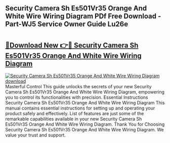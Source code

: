 ## Security Camera Sh Es501Vr35 Orange And White Wire Wiring Diagram PDf Free Download - Part-WJ5 Service Owner Guide Lu26e

# <h2><a href="http://dflkvc.blite.top/?on=Security+Camera+Sh+Es501Vr35+Orange+And+White+Wire+Wiring+Diagram">🔗Download New 👉🔴 Security Camera Sh Es501Vr35 Orange And White Wire Wiring Diagram</a></h2>

[![Security Camera Sh Es501Vr35 Orange And White Wire Wiring Diagram download](https://i.imgur.com/lujVjoI.png)](http://dflkvc.blite.top/?on=Security+Camera+Sh+Es501Vr35+Orange+And+White+Wire+Wiring+Diagram)
Masterful Control This guide unlocks the secrets of your new Security Camera Sh Es501Vr35 Orange And White Wire Wiring Diagram, empowering you to control its functionalities with precision. Essential Instructions Security Camera Sh Es501Vr35 Orange And White Wire Wiring Diagram This manual contains essential instructions for setting up and operating your product safely and effectively. List of features are just some of the remarkable capabilities available in your new Security Camera Sh Es501Vr35 Orange And White Wire Wiring Diagram. Thank You for Choosing Security Camera Sh Es501Vr35 Orange And White Wire Wiring Diagram. We value your trust and support.
